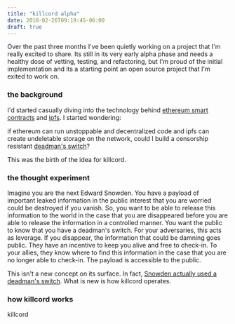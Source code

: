 ```yaml
---
title: "killcord alpha"
date: 2018-02-26T09:19:45-06:00
draft: true
---
```


Over the past three months I've been quietly working on a project that I'm really excited to share. Its still in its very early alpha phase and needs a healthy dose of vetting, testing, and refactoring, but I'm proud of the initial implementation and its a starting point an open source project that I'm exited to work on. 

### the background

I'd started casually diving into the technology behind [ethereum smart contracts](https://solidity.readthedocs.io/en/develop/introduction-to-smart-contracts.html) and [ipfs](https://ipfs.io/). I started wondering: 

if ethereum can run unstoppable and decentralized code and ipfs can create undeletable storage on the network, could I build a censorship resistant [deadman's switch](https://en.wikipedia.org/wiki/Dead_man%27s_switch)?

This was the birth of the idea for killcord.

### the thought experiment

Imagine you are the next Edward Snowden. You have a payload of important leaked information in the public interest that you are worried could be destroyed if you vanish. So, you want to be able to release this information to the world in the case that you are disappeared before you are able to release the information in a controlled manner. You want the public to know that you have a deadman's switch. For your adversaries, this acts as leverage. If you disappear, the information that could be damning goes public. They have an incentive to keep you alive and free to check-in. To your allies, they know where to find this information in the case that you are no longer able to check-in. The payload is accessible to the public.

This isn't a new concept on its surface. In fact, [Snowden actually used a deadman's switch](https://www.wired.com/2013/07/snowden-dead-mans-switch/). What is new is how killcord operates.

### how killcord works

killcord 